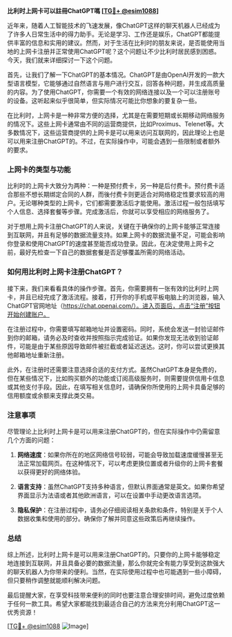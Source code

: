 **比利时上网卡可以註冊ChatGPT嗎 [[TG💪+ @esim1088](https://t.me/s/esim1088)]**

近年来，随着人工智能技术的飞速发展，像ChatGPT这样的聊天机器人已经成为了许多人日常生活中的得力助手。无论是学习、工作还是娱乐，ChatGPT都能提供丰富的信息和实用的建议。然而，对于生活在比利时的朋友来说，是否能使用当地的上网卡注册并正常使用ChatGPT呢？这个问题让不少比利时居民感到困惑。今天，我们就来详细探讨一下这个问题。

首先，让我们了解一下ChatGPT的基本情况。ChatGPT是由OpenAI开发的一款大型语言模型，它能够通过自然语言与用户进行交互，回答各种问题，并生成高质量的内容。为了使用ChatGPT，你需要一个有效的网络连接以及一个可以注册账号的设备。这听起来似乎很简单，但实际情况可能比你想象的要复杂一些。

在比利时，上网卡是一种非常方便的选择，尤其是在需要短期或长期移动网络服务的情况下。这些上网卡通常由不同的运营商提供，比如Proximus、Telenet等。大多数情况下，这些运营商提供的上网卡是可以用来访问互联网的，因此理论上也是可以用来注册ChatGPT的。不过，在实际操作中，可能会遇到一些限制或者额外的要求。

### 上网卡的类型与功能

比利时的上网卡大致分为两种：一种是预付费卡，另一种是后付费卡。预付费卡适合那些不想长期绑定合同的人群，而後付费卡则更适合对网络稳定性要求较高的用户。无论哪种类型的上网卡，它们都需要激活后才能使用。激活过程一般包括填写个人信息、选择套餐等步骤。完成激活后，你就可以享受相应的网络服务了。

对于想用上网卡注册ChatGPT的人来说，关键在于确保你的上网卡能够正常连接到互联网，并且有足够的数据流量支持。如果上网卡的数据流量不足，可能会影响你登录和使用ChatGPT的速度甚至能否成功登录。因此，在决定使用上网卡之前，最好先检查一下自己的数据套餐是否足够覆盖所需的网络活动。

### 如何用比利时上网卡注册ChatGPT？

接下来，我们来看看具体的操作步骤。首先，你需要拥有一张有效的比利时上网卡，并且已经完成了激活流程。接着，打开你的手机或平板电脑上的浏览器，输入ChatGPT官网地址（https://chat.openai.com/）。进入页面后，点击“注册”按钮开始创建账户。

在注册过程中，你需要填写邮箱地址并设置密码。同时，系统会发送一封验证邮件到你的邮箱，请务必及时查收并按照指示完成验证。如果你发现无法收到验证邮件，可能是由于某些原因导致邮件被拦截或者延迟送达。这时，你可以尝试更换其他邮箱地址重新注册。

此外，在注册时还需要注意选择合适的支付方式。虽然ChatGPT本身是免费的，但在某些情况下，比如购买额外的功能或订阅高级服务时，则需要提供信用卡信息或其他支付手段。因此，在填写相关信息时，请确保你所使用的上网卡具备足够的信用额度或余额来支撑此类交易。

### 注意事项

尽管理论上比利时上网卡是可以用来注册ChatGPT的，但在实际操作中仍需留意几个方面的问题：

1. **网络速度**：如果你所在的地区网络信号较弱，可能会导致加载速度缓慢甚至无法正常加载网页。在这种情况下，可以考虑更换位置或者升级你的上网卡套餐以获得更好的网络体验。
   
2. **语言支持**：虽然ChatGPT支持多种语言，但默认界面通常是英文。如果你希望界面显示为法语或者其他欧洲语言，可以在设置中手动更改语言选项。

3. **隐私保护**：在注册过程中，请务必仔细阅读相关条款和条件，特别是关于个人数据收集和使用的部分。确保你了解并同意这些政策后再继续操作。

### 总结

综上所述，比利时上网卡是可以用来注册ChatGPT的。只要你的上网卡能够稳定地连接到互联网，并且具备必要的数据流量，那么你就完全有能力享受到这款强大的聊天机器人为你带来的便利。当然，在实际使用过程中也可能遇到一些小障碍，但只要稍作调整就能顺利解决问题。

最后提醒大家，在享受科技带来便利的同时也要注意合理安排时间，避免过度依赖于任何一款工具。希望大家都能找到最适合自己的方法来充分利用ChatGPT这一优秀资源！

[[TG💪+ @esim1088](https://t.me/s/esim1088) ![Image](https://i.postimg.cc/4NQfJmqS/Snipaste-2025-05-13-00-14-12.png)]
